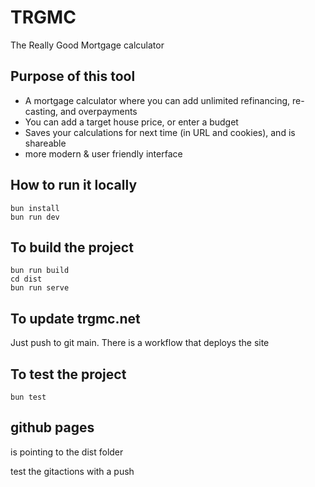 # TRGMC

The Really Good Mortgage calculator

## Purpose of this tool

- A mortgage calculator where you can add unlimited refinancing, re-casting, and overpayments
- You can add a target house price, or enter a budget
- Saves your calculations for next time (in URL and cookies), and is shareable
- more modern & user friendly interface

## How to run it locally

```
bun install
bun run dev
```

## To build the project

```
bun run build
cd dist
bun run serve
```

## To update trgmc.net

Just push to git main. There is a workflow that deploys the site

## To test the project

```
bun test
```

## github pages

is pointing to the dist folder

test the gitactions with a push
